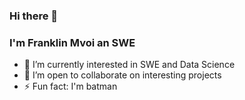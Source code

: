 ### Hi there 👋
### I'm Franklin Mvoi an SWE


<!-- 🔭 I’m currently working on [movie-watchlist](https://github.com/Mvoii/movie-watchlist)-->
- 🌱 I’m currently interested in SWE and Data Science
- 👯 I’m open to collaborate on interesting projects
- ⚡ Fun fact:  I'm batman
